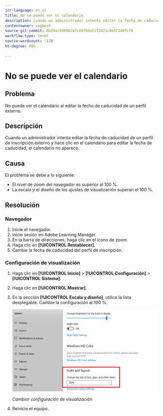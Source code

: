 ```yaml
---
jcr-language: en_us
title: No se puede ver el calendario
description: Cuando un administrador intenta editar la fecha de caducidad de un perfil de inscripción externo y hace clic en el calendario para editar la fecha de caducidad, el calendario no aparece.
contentowner: saghosh
source-git-commit: 8b29ac996962e7ce8fbda51f3421c9a5f248fcf6
workflow-type: tm+mt
source-wordcount: '170'
ht-degree: 88%

---
```




# No se puede ver el calendario

## Problema

No puede ver el calendario al editar la fecha de caducidad de un perfil externo.

## Descripción

Cuando un administrador intenta editar la fecha de caducidad de un perfil de inscripción externo y hace clic en el calendario para editar la fecha de caducidad, el calendario no aparece.

## Causa

El problema se debe a lo siguiente:

* El nivel de zoom del navegador es superior al 100 %.
* La escala y el diseño de los ajustes de visualización superan el 100 %.

## Resolución

### Navegador

1. Inicie el navegador.
1. Inicie sesión en Adobe Learning Manager.
1. En la barra de direcciones, haga clic en el icono de zoom.
1. Haga clic en **[!UICONTROL Restablecer]**.
1. Cambie la fecha de caducidad del perfil de inscripción.

### Configuración de visualización

1. Haga clic en **[!UICONTROL Inicio]** > **[!UICONTROL Configuración]** > **[!UICONTROL Sistema]**.
1. Haga clic en **[!UICONTROL Mostrar]**.
1. En la sección **[!UICONTROL Escala y diseño]**, utilice la lista desplegable. Cambie la configuración al 100 %.

   ![](assets/scale-layout.png)

   *Cambiar configuración de visualización*

1. Reinicie el equipo.
